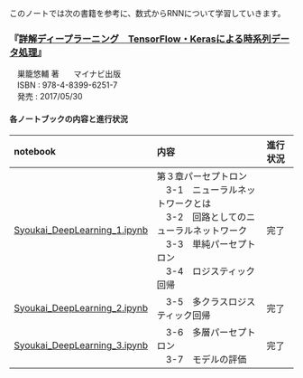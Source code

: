 このノートでは次の書籍を参考に、数式からRNNについて学習していきます。  
  
### 『[詳解ディープラーニング　TensorFlow・Kerasによる時系列データ処理](https://book.mynavi.jp/ec/products/detail/id=72995)』
　巣籠悠輔 著  
　マイナビ出版  
　ISBN : 978-4-8399-6251-7  
　発売 : 2017/05/30  
  
#### 各ノートブックの内容と進行状況 

|notebook|内容|進行状況|
|:--|:--|:--|
|[Syoukai_DeepLearning_1.ipynb](https://github.com/YouheiKomakine/study_memo/blob/master/Syoukai_DeepLearning/Syoukai_DeepLearning_1.ipynb)|第３章パーセプトロン<br />　3-1　ニューラルネットワークとは<br />　3-2　回路としてのニューラルネットワーク<br />　3-3　単純パーセプトロン<br />　3-4　ロジスティック回帰|完了|
|[Syoukai_DeepLearning_2.ipynb](https://github.com/YouheiKomakine/study_memo/blob/master/Syoukai_DeepLearning/Syoukai_DeepLearning_2.ipynb)|　3-5　多クラスロジスティック回帰|完了|
|[Syoukai_DeepLearning_3.ipynb](https://github.com/YouheiKomakine/study_memo/blob/master/Syoukai_DeepLearning/Syoukai_DeepLearning_3.ipynb)|　3-6　多層パーセプトロン<br />　3-7　モデルの評価|完了|
